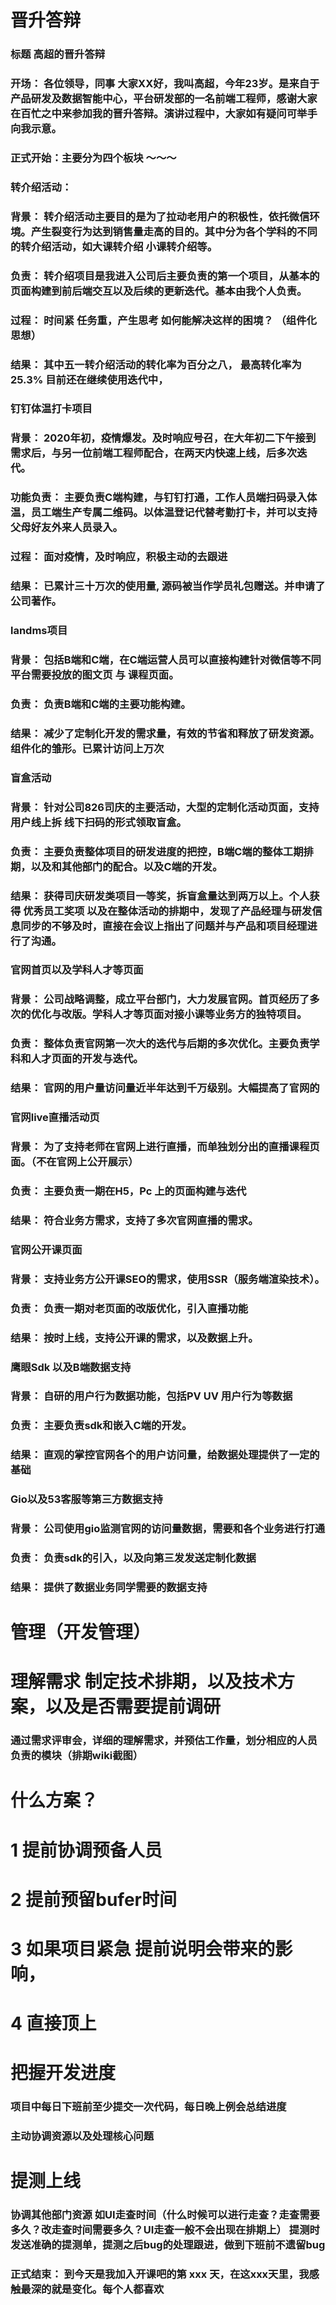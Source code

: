 # 晋升答辩

### 标题  高超的晋升答辩
### 开场： 各位领导，同事 大家XX好，我叫高超，今年23岁。是来自于产品研发及数据智能中心，平台研发部的一名前端工程师，感谢大家在百忙之中来参加我的晋升答辩。演讲过程中，大家如有疑问可举手向我示意。


### 正式开始：主要分为四个板块 ～～～

### 转介绍活动：
### 背景： 转介绍活动主要目的是为了拉动老用户的积极性，依托微信环境。产生裂变行为达到销售量走高的目的。其中分为各个学科的不同的转介绍活动，如大课转介绍 小课转介绍等。
### 负责： 转介绍项目是我进入公司后主要负责的第一个项目，从基本的页面构建到前后端交互以及后续的更新迭代。基本由我个人负责。
### 过程： 时间紧 任务重，产生思考  如何能解决这样的困境？ （组件化思想）
### 结果： 其中五一转介绍活动的转化率为百分之八， 最高转化率为25.3% 目前还在继续使用迭代中，

### 钉钉体温打卡项目
### 背景： 2020年初，疫情爆发。及时响应号召，在大年初二下午接到需求后，与另一位前端工程师配合，在两天内快速上线，后多次迭代。
### 功能负责： 主要负责C端构建，与钉钉打通，工作人员端扫码录入体温，员工端生产专属二维码。以体温登记代替考勤打卡，并可以支持父母好友外来人员录入。
### 过程： 面对疫情，及时响应，积极主动的去跟进
### 结果： 已累计三十万次的使用量, 源码被当作学员礼包赠送。并申请了公司著作。

### landms项目
### 背景： 包括B端和C端，在C端运营人员可以直接构建针对微信等不同平台需要投放的图文页 与 课程页面。
### 负责： 负责B端和C端的主要功能构建。
### 结果： 减少了定制化开发的需求量，有效的节省和释放了研发资源。 组件化的雏形。已累计访问上万次

### 盲盒活动
### 背景： 针对公司826司庆的主要活动，大型的定制化活动页面，支持用户线上拆 线下扫码的形式领取盲盒。
### 负责： 主要负责整体项目的研发进度的把控，B端C端的整体工期排期，以及和其他部门的配合。以及C端的开发。
### 结果： 获得司庆研发类项目一等奖，拆盲盒量达到两万以上。个人获得 优秀员工奖项  以及在整体活动的排期中，发现了产品经理与研发信息同步的不够及时，直接在会议上指出了问题并与产品和项目经理进行了沟通。


### 官网首页以及学科人才等页面
### 背景： 公司战略调整，成立平台部门，大力发展官网。首页经历了多次的优化与改版。学科人才等页面对接小课等业务方的独特项目。
### 负责： 整体负责官网第一次大的迭代与后期的多次优化。主要负责学科和人才页面的开发与迭代。
### 结果： 官网的用户量访问量近半年达到千万级别。大幅提高了官网的

### 官网live直播活动页
### 背景： 为了支持老师在官网上进行直播，而单独划分出的直播课程页面。（不在官网上公开展示）
### 负责： 主要负责一期在H5，Pc 上的页面构建与迭代
### 结果： 符合业务方需求，支持了多次官网直播的需求。

### 官网公开课页面
### 背景： 支持业务方公开课SEO的需求，使用SSR（服务端渲染技术）。
### 负责： 负责一期对老页面的改版优化，引入直播功能
### 结果： 按时上线，支持公开课的需求，以及数据上升。

### 鹰眼Sdk 以及B端数据支持
### 背景： 自研的用户行为数据功能，包括PV UV 用户行为等数据
### 负责： 主要负责sdk和嵌入C端的开发。
### 结果： 直观的掌控官网各个的用户访问量，给数据处理提供了一定的基础


### Gio以及53客服等第三方数据支持
### 背景： 公司使用gio监测官网的访问量数据，需要和各个业务进行打通
### 负责： 负责sdk的引入，以及向第三发发送定制化数据
### 结果： 提供了数据业务同学需要的数据支持


# 管理（开发管理）

# 理解需求 制定技术排期，以及技术方案，以及是否需要提前调研
### 通过需求评审会，详细的理解需求，并预估工作量，划分相应的人员负责的模块（排期wiki截图）
# 什么方案？ 
# 1 提前协调预备人员  
# 2 提前预留bufer时间  
# 3 如果项目紧急 提前说明会带来的影响，
# 4 直接顶上

# 把握开发进度
### 项目中每日下班前至少提交一次代码，每日晚上例会总结进度
### 主动协调资源以及处理核心问题

# 提测上线
### 协调其他部门资源 如UI走查时间（什么时候可以进行走查？走查需要多久？改走查时间需要多久？UI走查一般不会出现在排期上） 提测时发送准确的提测单，提测之后bug的处理跟进，做到下班前不遗留bug


### 正式结束： 到今天是我加入开课吧的第 xxx 天，在这xxx天里，我感触最深的就是变化。每个人都喜欢